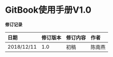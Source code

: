 # GitBook使用手册V1.0

**修订记录**

| **日期** | **修订版本** | **修订内容** | **作者** |
| :--- | :--- | :--- | :--- |
| 2018/12/11 | 1.0 | 初稿 | 陈南燕 |



